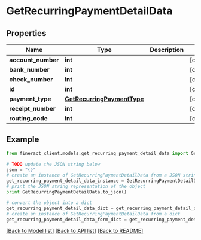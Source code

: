 # GetRecurringPaymentDetailData


## Properties

Name | Type | Description | Notes
------------ | ------------- | ------------- | -------------
**account_number** | **int** |  | [optional] 
**bank_number** | **int** |  | [optional] 
**check_number** | **int** |  | [optional] 
**id** | **int** |  | [optional] 
**payment_type** | [**GetRecurringPaymentType**](GetRecurringPaymentType.md) |  | [optional] 
**receipt_number** | **int** |  | [optional] 
**routing_code** | **int** |  | [optional] 

## Example

```python
from fineract_client.models.get_recurring_payment_detail_data import GetRecurringPaymentDetailData

# TODO update the JSON string below
json = "{}"
# create an instance of GetRecurringPaymentDetailData from a JSON string
get_recurring_payment_detail_data_instance = GetRecurringPaymentDetailData.from_json(json)
# print the JSON string representation of the object
print GetRecurringPaymentDetailData.to_json()

# convert the object into a dict
get_recurring_payment_detail_data_dict = get_recurring_payment_detail_data_instance.to_dict()
# create an instance of GetRecurringPaymentDetailData from a dict
get_recurring_payment_detail_data_form_dict = get_recurring_payment_detail_data.from_dict(get_recurring_payment_detail_data_dict)
```
[[Back to Model list]](../README.md#documentation-for-models) [[Back to API list]](../README.md#documentation-for-api-endpoints) [[Back to README]](../README.md)


